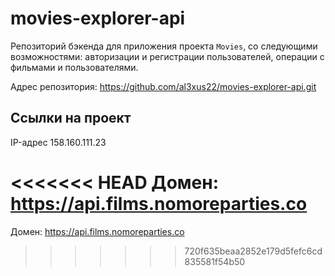# movies-explorer-api
Репозиторий бэкенда для приложения проекта `Movies`, со следующими возможностями: авторизации и регистрации пользователей, операции с фильмами и пользователями.

Адрес репозитория: https://github.com/al3xus22/movies-explorer-api.git

## Ссылки на проект

IP-адрес 158.160.111.23

<<<<<<< HEAD
Домен: https://api.films.nomoreparties.co
=======
Домен: https://api.films.nomoreparties.co
>>>>>>> 720f635beaa2852e179d5fefc6cd835581f54b50
